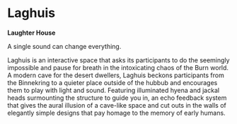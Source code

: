 # Laghuis

**Laughter House**

A single sound can change everything.

Laghuis is an interactive space that asks its participants to do the seemingly
impossible and pause for breath in the intoxicating chaos of the Burn world. A
modern cave for the desert dwellers, Laghuis beckons participants from the
Binnekring to a quieter place outside of the hubbub and encourages them to play
with light and sound. Featuring illuminated hyena and jackal heads surmounting
the structure to guide you in, an echo feedback system that gives the aural
illusion of a cave-like space and cut outs in the walls of elegantly simple
designs that pay homage to the memory of early humans.
